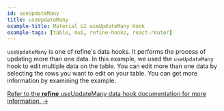 ```yaml
---
id: useUpdateMany
title: useUpdateMany
example-title: Material UI useUpdateMany Hook
example-tags: [table, mui, refine-hooks, react-router]
---
```


`useUpdateMany` is one of refine's data hooks. It performs the process of updating more than one data. In this example, we used the `useUpdateMany` hook to edit multiple data on the table. You can edit more than one data by selecting the rows you want to edit on your table. You can get more information by examining the example.

[Refer to the **refine** useUpdateMany data hook documentation for more information. →](/docs/3.xx.xx/api-reference/core/hooks/data/useUpdateMany/)

<CodeSandboxExample path="table-material-ui-use-update-many" />
